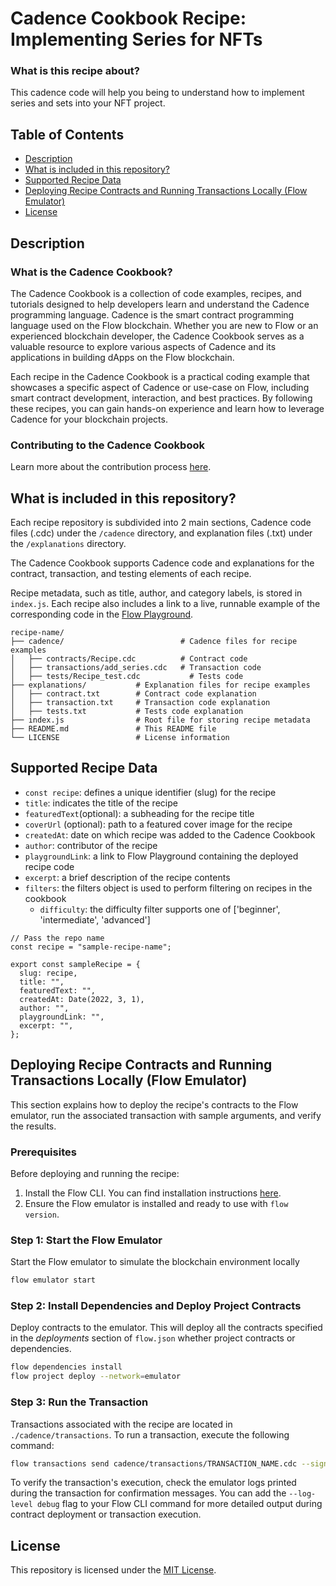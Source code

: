 # Cadence Cookbook Recipe: Implementing Series for NFTs

### What is this recipe about?

This cadence code will help you being to understand how to implement series and sets into your NFT project.

## Table of Contents

- [Description](#description)
- [What is included in this repository?](#what-is-included-in-this-repository)
- [Supported Recipe Data](#recipe-data)
- [Deploying Recipe Contracts and Running Transactions Locally (Flow Emulator)](#deploying-recipe-contracts-and-running-transactions-locally-flow-emulator)
- [License](#license)

## Description

### What is the Cadence Cookbook?

The Cadence Cookbook is a collection of code examples, recipes, and tutorials designed to help developers learn and understand the Cadence programming language. Cadence is the smart contract programming language used on the Flow blockchain. Whether you are new to Flow or an experienced blockchain developer, the Cadence Cookbook serves as a valuable resource to explore various aspects of Cadence and its applications in building dApps on the Flow blockchain.

Each recipe in the Cadence Cookbook is a practical coding example that showcases a specific aspect of Cadence or use-case on Flow, including smart contract development, interaction, and best practices. By following these recipes, you can gain hands-on experience and learn how to leverage Cadence for your blockchain projects.

### Contributing to the Cadence Cookbook

Learn more about the contribution process [here](https://github.com/onflow/cadence-cookbook/blob/main/contribute.md).

## What is included in this repository?

Each recipe repository is subdivided into 2 main sections, Cadence code files (.cdc) under the `/cadence` directory, and explanation files (.txt) under the `/explanations` directory.

The Cadence Cookbook supports Cadence code and explanations for the contract, transaction, and testing elements of each recipe.

Recipe metadata, such as title, author, and category labels, is stored in `index.js`. Each recipe also includes a link to a live, runnable example of the corresponding code in the [Flow Playground](https://play.flow.com).

```
recipe-name/
├── cadence/                          # Cadence files for recipe examples
│   ├── contracts/Recipe.cdc          # Contract code
│   ├── transactions/add_series.cdc   # Transaction code
│   ├── tests/Recipe_test.cdc           # Tests code
├── explanations/           # Explanation files for recipe examples
│   ├── contract.txt        # Contract code explanation
│   ├── transaction.txt     # Transaction code explanation
│   ├── tests.txt           # Tests code explanation
├── index.js                # Root file for storing recipe metadata
├── README.md               # This README file
└── LICENSE                 # License information
```

## Supported Recipe Data

- `const recipe`: defines a unique identifier (slug) for the recipe
- `title`: indicates the title of the recipe
- `featuredText`(optional): a subheading for the recipe title
- `coverUrl` (optional): path to a featured cover image for the recipe
- `createdAt`: date on which recipe was added to the Cadence Cookbook
- `author`: contributor of the recipe
- `playgroundLink`: a link to Flow Playground containing the deployed recipe code
- `excerpt`: a brief description of the recipe contents
- `filters`: the filters object is used to perform filtering on recipes in the cookbook
    - `difficulty`: the difficulty filter supports one of ['beginner', 'intermediate', 'advanced']


```
// Pass the repo name
const recipe = "sample-recipe-name";

export const sampleRecipe = {
  slug: recipe,
  title: "",
  featuredText: "",
  createdAt: Date(2022, 3, 1),
  author: "",
  playgroundLink: "",
  excerpt: "",
};
```
## Deploying Recipe Contracts and Running Transactions Locally (Flow Emulator)

This section explains how to deploy the recipe's contracts to the Flow emulator, run the associated transaction with sample arguments, and verify the results.

### Prerequisites

Before deploying and running the recipe:

1. Install the Flow CLI. You can find installation instructions [here](https://docs.onflow.org/flow-cli/install/).
2. Ensure the Flow emulator is installed and ready to use with `flow version`.

### Step 1: Start the Flow Emulator

Start the Flow emulator to simulate the blockchain environment locally

```bash
flow emulator start
```

### Step 2: Install Dependencies and Deploy Project Contracts

Deploy contracts to the emulator. This will deploy all the contracts specified in the _deployments_ section of `flow.json` whether project contracts or dependencies.

```bash
flow dependencies install
flow project deploy --network=emulator                                  
```

### Step 3: Run the Transaction

Transactions associated with the recipe are located in `./cadence/transactions`. To run a transaction, execute the following command:

```bash
flow transactions send cadence/transactions/TRANSACTION_NAME.cdc --signer emulator-account
```

To verify the transaction's execution, check the emulator logs printed during the transaction for confirmation messages. You can add the `--log-level debug` flag to your Flow CLI command for more detailed output during contract deployment or transaction execution.

## License

This repository is licensed under the [MIT License](LICENSE).